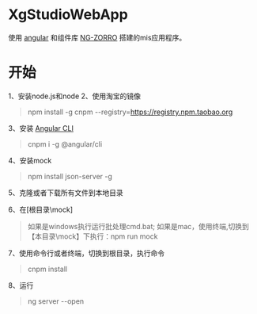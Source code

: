 # XgStudioWebApp

使用 [angular](https://angular.io/) 和组件库 [NG-ZORRO](https://ng.ant.design/#/docs/angular/introduce) 搭建的mis应用程序。

# 开始
1、安装node.js和node
2、使用淘宝的镜像
> npm install -g cnpm --registry=https://registry.npm.taobao.org

3、安装 [Angular CLI](https://github.com/angular/angular-cli) 
> cnpm i -g @angular/cli

4、安装mock
>npm install json-server -g 

5、克隆或者下载所有文件到本地目录

6、在[根目录\mock]
>如果是windows执行运行批处理cmd.bat;
>如果是mac，使用终端,切换到【本目录\mock】下执行：npm run mock

7、使用命令行或者终端，切换到根目录，执行命令
> cnpm install

8、运行
>ng server --open
